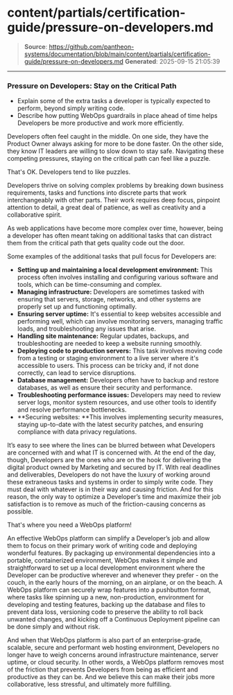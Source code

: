 # content/partials/certification-guide/pressure-on-developers.md

> **Source**: https://github.com/pantheon-systems/documentation/blob/main/content/partials/certification-guide/pressure-on-developers.md
> **Generated**: 2025-09-15 21:05:39

---

### Pressure on Developers: Stay on the Critical Path

<Alert title="By the end of this section, you should be able to:" type="info" >

* Explain some of the extra tasks a developer is typically expected to perform, beyond simply writing code.
* Describe how putting WebOps guardrails in place ahead of time helps Developers be more productive and work more efficiently.

</Alert>

Developers often feel caught in the middle. On one side, they have the Product Owner always asking for more to be done faster. On the other side, they know IT leaders are willing to slow down to stay safe. Navigating these competing pressures, staying on the critical path can feel like a puzzle.

That's OK. Developers tend to like puzzles.

Developers thrive on solving complex problems by breaking down business requirements, tasks and functions into discrete parts that work interchangeably with other parts. Their work requires deep focus, pinpoint attention to detail, a great deal of patience, as well as creativity and a collaborative spirit. 

As web applications have become more complex over time, however, being a developer has often meant taking on additional tasks that can distract them from the critical path that gets quality code out the door.

Some examples of the additional tasks that pull focus for Developers are:

* **Setting up and maintaining a local development environment:** This process often involves installing and configuring various software and tools, which can be time-consuming and complex.
* **Managing infrastructure:** Developers are sometimes tasked with ensuring that servers, storage, networks, and other systems are properly set up and functioning optimally.
* **Ensuring server uptime:** It's essential to keep websites accessible and performing well, which can involve monitoring servers, managing traffic loads, and troubleshooting any issues that arise.
* **Handling site maintenance:** Regular updates, backups, and troubleshooting are needed to keep a website running smoothly.
* **Deploying code to production servers:** This task involves moving code from a testing or staging environment to a live server where it's accessible to users. This process can be tricky and, if not done correctly, can lead to service disruptions.
* **Database management:** Developers often have to backup and restore databases, as well as ensure their security and performance.
* **Troubleshooting performance issues:** Developers may need to review server logs, monitor system resources, and use other tools to identify and resolve performance bottlenecks.
* **Securing websites: **This involves implementing security measures, staying up-to-date with the latest security patches, and ensuring compliance with data privacy regulations.



It’s easy to see where the lines can be blurred between what Developers are concerned with and what IT is concerned with. At the end of the day, though, Developers are the ones who are on the hook for delivering the digital product owned by Marketing and secured by IT. With real deadlines and deliverables, Developers do not have the luxury of working around these extraneous tasks and systems in order to simply write code. They must deal with whatever is in their way and causing friction. And for this reason, the only way to optimize a Developer’s time and maximize their job satisfaction is to remove as much of the friction-causing concerns as possible.

That's where you need a  WebOps platform!

An effective WebOps platform can simplify a Developer’s job and allow them to focus on their primary work of writing code and deploying wonderful features. By packaging up environmental dependencies into a portable, containerized environment, WebOps makes it simple and straightforward to set up a local development environment where the Developer can be productive wherever and whenever they prefer - on the couch, in the early hours of the morning, on an airplane, or on the beach. A WebOps platform can securely wrap features into a pushbutton format, where tasks like spinning up a new, non-production, environment for developing and testing features, backing up the database and files to prevent data loss, versioning code to preserve the ability to roll back unwanted changes, and kicking off a Continuous Deployment pipeline can be done simply and without risk. 

And when that WebOps platform is also part of an enterprise-grade, scalable, secure and performant web hosting environment, Developers no longer have to weigh concerns around infrastructure maintenance, server uptime, or cloud security. In other words, a WebOps platform removes most of the friction that prevents Developers from being as efficient and productive as they can be. And we believe this can make their jobs more collaborative, less stressful, and ultimately more fulfilling. 